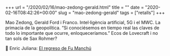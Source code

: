 +++
url = "/2020/02/16/mao-zedong-gerald.html"
title = ""
date = "2020-02-16T08:42:26+00:00"
slug = "mao-zedong-gerald"
tags = ["retalls"]
+++

Mao Zedong, Gerald Ford i Franco. Intel·ligència artificial, 5G i el MWC. La primacia de la geopolítica. “Si conociésemos en tiempo real las claves de todo lo importante que ocurre, enloqueceríamos.” Ecos de Lovecraft i no tan sols de Sax Rohmer?

📎 Enric Juliana: <a href="https://www.lavanguardia.com/politica/20200216/473588109046/el-regreso-de-fu-manchu.html">El regreso de Fu Manchú</a>
